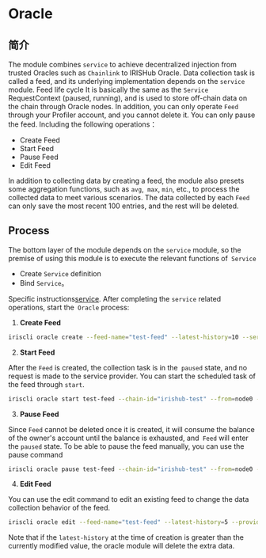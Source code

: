 # Oracle

## 简介

The module combines `service` to achieve decentralized injection from trusted Oracles such as `Chainlink` to IRISHub Oracle. Data collection task is called a feed, and its underlying implementation depends on the `service` module. Feed life cycle
It is basically the same as the `Service` RequestContext (paused, running), and is used to store off-chain data on the chain through Oracle nodes. In addition, you can only operate `Feed` through your Profiler account, and you cannot delete it. You can only pause the feed. Including the following operations：

- Create Feed
- Start Feed
- Pause Feed
- Edit Feed

In addition to collecting data by creating a feed, the module also presets some aggregation functions, such as `avg`,` max`, `min`, etc., to process the collected data to meet various scenarios. The data collected by each `Feed` can only save the most recent 100 entries, and the rest will be deleted.

## Process

The bottom layer of the module depends on the `service` module, so the premise of using this module is to execute the relevant functions of` Service`

   - Create `Service` definition
   - Bind `Service`。

Specific instructions[service](./service.md). After completing the `service` related operations, start the` Oracle` process:

1. **Create Feed**

```bash
iriscli oracle create --feed-name="test-feed" --latest-history=10 --service-name="test-service" --input={request-data} --providers="faa1hp29kuh22vpjjlnctmyml5s75evsnsd8r4x0mm,faa15rurzhkemsgfm42dnwhafjdv5s8e2pce0ku8ya" --service-fee-cap=1iris --timeout=2 --frequency=10 --total=10 --threshold=1 --aggregate-func="avg" --value-json-path="high" --chain-id="irishub-test" --from=node0 --fee=0.3iris --commit
```

2. **Start Feed**

After the `Feed` is created, the collection task is in the` paused` state, and no request is made to the service provider. You can start the scheduled task of the feed through `start`.

```bash
iriscli oracle start test-feed --chain-id="irishub-test" --from=node0 --fee=0.3iris --commit
```

3. **Pause Feed**

Since `Feed` cannot be deleted once it is created, it will consume the balance of the owner's account until the balance is exhausted, and` Feed` will enter the `paused` state. To be able to pause the feed manually, you can use the pause command

```bash
iriscli oracle pause test-feed --chain-id="irishub-test" --from=node0 --fee=0.3iris --commit
```

4. **Edit Feed**

You can use the edit command to edit an existing feed to change the data collection behavior of the feed.

```bash
iriscli oracle edit --feed-name="test-feed" --latest-history=5 --providers="faa1r3tyupskwlh07dmhjw70frxzaaaufta37y25yr,faa1ydahnhrhkjh9j9u0jn8p3s272l0ecqj40vra8h" --service-fee-cap=1iris --timeout=6 --threshold=5 --total=-1 --threshold=3 --chain-id="irishub-test" --from=node0 --fee=0.3iris --commit
```
Note that if the `latest-history` at the time of creation is greater than the currently modified value, the oracle module will delete the extra data.